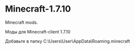 # Minecraft-1.7.10
Minecraft mods.

Моды для Minecraft-client 1.7.10

Добавьте в папку C:\Users\User\AppData\Roaming\.minecraft
